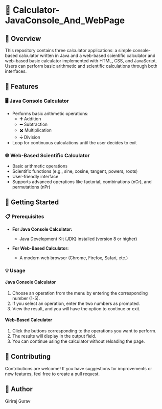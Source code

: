 # 📱 Calculator-JavaConsole_And_WebPage

## 🌟 Overview
This repository contains three calculator applications: a simple console-based calculator written in Java and a web-based scientific calculator and web-based basic calculator implemented with HTML, CSS, and JavaScript. Users can perform basic arithmetic and scientific calculations through both interfaces.

## 🔧 Features

### 🖥️ Java Console Calculator
- Performs basic arithmetic operations:
  - ➕ Addition
  - ➖ Subtraction
  - ✖️ Multiplication
  - ➗ Division
- Loop for continuous calculations until the user decides to exit

### 🌐 Web-Based Scientific Calculator
- Basic arithmetic operations
- Scientific functions (e.g., sine, cosine, tangent, powers, roots)
- User-friendly interface
- Supports advanced operations like factorial, combinations (nCr), and permutations (nPr)

## 🚀 Getting Started

### 📋 Prerequisites
- **For Java Console Calculator:**
  - Java Development Kit (JDK) installed (version 8 or higher)
  
- **For Web-Based Calculator:**
  - A modern web browser (Chrome, Firefox, Safari, etc.)

### 💡 Usage

#### Java Console Calculator
1. Choose an operation from the menu by entering the corresponding number (1-5).
2. If you select an operation, enter the two numbers as prompted.
3. View the result, and you will have the option to continue or exit.

#### Web-Based Calculator
1. Click the buttons corresponding to the operations you want to perform.
2. The results will display in the output field.
3. You can continue using the calculator without reloading the page.

## 🤝 Contributing
Contributions are welcome! If you have suggestions for improvements or new features, feel free to create a pull request.

## 👤 Author
Giriraj Gurav
